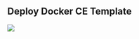 ## Deploy Docker CE Template

<a href="https://portal.azure.com/#create/Microsoft.Template/uri/https%3A%2F%2Fraw.githubusercontent.com%2Fgbechara%2Fazuredemos%2Fmaster%2Fdemo6armdockerce%2Fazuredeploy.json" target="_blank"><img src="http://azuredeploy.net/deploybutton.png"/></a>
